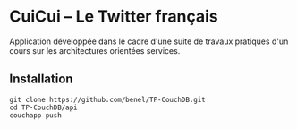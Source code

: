 # CuiCui – Le Twitter français

Application développée dans le cadre d'une suite de travaux pratiques d'un cours sur les architectures orientées services.

## Installation

    git clone https://github.com/benel/TP-CouchDB.git
    cd TP-CouchDB/api
    couchapp push
